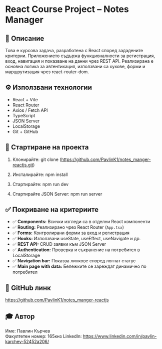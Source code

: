 # React Course Project – Notes Manager

## 🧩 Описание

Това е курсова задача, разработена с React според зададените критерии. Приложението съдържа функционалности за регистрация, вход, навигация и показване на данни чрез REST API. Реализирана е основна логика за автентикация, използвани са хукове, форми и маршрутизация чрез react-router-dom.

## ⚙️ Използвани технологии

- React + Vite
- React Router
- Axios / Fetch API
- TypeScript
- JSON Server
- LocalStorage
- Git + GitHub

## 🚀 Стартиране на проекта

1. Клонирайте:
git clone (https://github.com/PavlinK1/notes_manger-reactjs.git)

2. Инсталирайте:
npm install

3. Стартирайте:
npm run dev

4. Стартирайте JSON Server:
npm run server

## ✅ Покриване на критериите

- ✅ **Components:** Всички изгледи са в отделни React компоненти
- ✅ **Routing:** Реализирано чрез React Router (`App.tsx`)
- ✅ **Forms:** Контролирани форми за вход и регистрация
- ✅ **Hooks:** Използвани useState, useEffect, useNavigate и др.
- ✅ **REST API:** CRUD заявки към JSON Server
- ✅ **Authentication:** Проверка и съхранение на потребител в LocalStorage
- ✅ **Navigation bar:** Показва линкове според логнат статус
- ✅ **Main page with data:** Бележките се зареждат динамично по потребител

## 🔗 GitHub линк

https://github.com/PavlinK1/notes_manger-reactjs

## 🎓 Автор

Име: Павлин Кърчев  
Факултетен номер: 165кнз
LinkedIn: https://www.linkedin.com/in/pavlin-karchev-52452a206/
